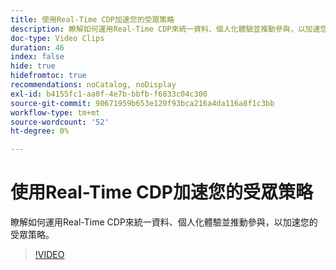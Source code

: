 ```yaml
---
title: 使用Real-Time CDP加速您的受眾策略
description: 瞭解如何運用Real-Time CDP來統一資料、個人化體驗並推動參與，以加速您的受眾策略。
doc-type: Video Clips
duration: 46
index: false
hide: true
hidefromtoc: true
recommendations: noCatalog, noDisplay
exl-id: b4155fc1-aa0f-4e7b-bbfb-f6833c04c300
source-git-commit: 90671959b653e120f93bca216a4da116a8f1c3bb
workflow-type: tm+mt
source-wordcount: '52'
ht-degree: 0%

---
```


# 使用Real-Time CDP加速您的受眾策略

瞭解如何運用Real-Time CDP來統一資料、個人化體驗並推動參與，以加速您的受眾策略。

<!-- 62_S508_3442517_45_accelerating-your-audience-strategy-with-realtime-cdp -->
>[!VIDEO](https://video.tv.adobe.com/v/3458220/?learn=on&enablevpops=true)
